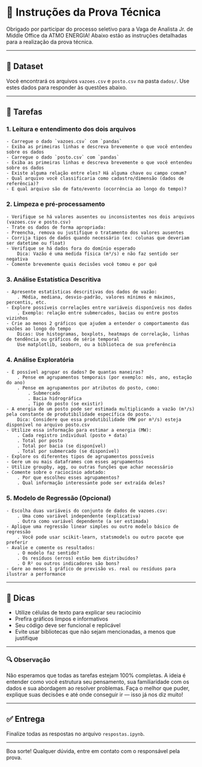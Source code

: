 # 📝 Instruções da Prova Técnica

Obrigado por participar do processo seletivo para a Vaga de Analista Jr. de Middle Office da ATMO ENERGIA! 
Abaixo estão as instruções detalhadas para a realização da prova técnica.

---

## 📂 Dataset

Você encontrará os arquivos `vazoes.csv` e `posto.csv` na pasta `dados/`. Use estes dados para responder às questões abaixo.

---

## 🧪 Tarefas

### 1. Leitura e entendimento dos dois arquivos
```
- Carregue o dado `vazoes.csv` com `pandas`
- Exiba as primeiras linhas e descreva brevemente o que você entendeu sobre os dados
- Carregue o dado `posto.csv` com `pandas`
- Exiba as primeiras linhas e descreva brevemente o que você entendeu sobre os dados
- Existe alguma relação entre eles? Há alguma chave ou campo comum? 
- Qual arquivo você classificaria como cadastro/dimensão (dados de referência)?
- E qual arquivo são de fato/evento (ocorrência ao longo do tempo)?
```

### 2. Limpeza e pré-processamento
```
- Verifique se há valores ausentes ou inconsistentes nos dois arquivos (vazoes.csv e posto.csv)
- Trate os dados de forma apropriada:
- Preencha, remova ou justifique o tratamento dos valores ausentes
- Corrija tipos de dados quando necessário (ex: colunas que deveriam ser datetime ou float)
- Verifique se há dados fora do domínio esperado
    Dica: Vazão é uma medida física (m³/s) e não faz sentido ser negativa
- Comente brevemente quais decisões você tomou e por quê
```

### 3. Análise Estatística Descritiva
```
- Apresente estatísticas descritivas dos dados de vazão:
    . Média, mediana, desvio-padrão, valores mínimos e máximos, percentis, etc.
- Explore possíveis correlações entre variáveis disponíveis nos dados
    . Exemplo: relação entre submercados, bacias ou entre postos vizinhos
- Crie ao menos 2 gráficos que ajudem a entender o comportamento das vazões ao longo do tempo
    Dicas: Use histogramas, boxplots, heatmaps de correlação, linhas de tendência ou gráficos de série temporal
    Use matplotlib, seaborn, ou a biblioteca de sua preferência
```

### 4. Análise Exploratória
```
- É possível agrupar os dados? De quantas maneiras?
    . Pense em agrupamentos temporais (por exemplo: mês, ano, estação do ano)
    . Pense em agrupamentos por atributos do posto, como:
        . Submercado
        . Bacia hidrográfica
        . Tipo do posto (se existir)
- A energia de um posto pode ser estimada multiplicando a vazão (m³/s) pela constante de produtibilidade específica do posto.
    Dica: Considere que essa produtibilidade (MW por m³/s) esteja disponível no arquivo posto.csv
- Utilize essa informação para estimar a energia (MW):
    . Cada registro individual (posto + data)
    . Total por posto
    . Total por bacia (se disponível)
    . Total por submercado (se disponível)
- Explore os diferentes tipos de agrupamentos possíveis
- Gere um ou mais dataframes com esses agrupamentos
- Utilize groupby, agg, ou outras funções que achar necessário
- Comente sobre o raciocínio adotado:
    . Por que escolheu esses agrupamentos?
    . Qual informação interessante pode ser extraída deles?
```

### 5. Modelo de Regressão (Opcional)
```
- Escolha duas variáveis do conjunto de dados de vazoes.csv:
    . Uma como variável independente (explicativa)
    . Outra como variável dependente (a ser estimada)
- Aplique uma regressão linear simples ou outro modelo básico de regressão
    . Você pode usar scikit-learn, statsmodels ou outro pacote que preferir
- Avalie e comente os resultados:
    . O modelo faz sentido?
    . Os resíduos (erros) estão bem distribuídos?
    . O R² ou outros indicadores são bons?
- Gere ao menos 1 gráfico de previsão vs. real ou resíduos para ilustrar a performance
```

---

## 🧠 Dicas

- Utilize células de texto para explicar seu raciocínio
- Prefira gráficos limpos e informativos
- Seu código deve ser funcional e replicável
- Evite usar bibliotecas que não sejam mencionadas, a menos que justifique
---

### 🔍 Observação

Não esperamos que todas as tarefas estejam 100% completas. A ideia é entender como você estrutura seu pensamento, sua familiaridade com os dados e sua abordagem ao resolver problemas. Faça o melhor que puder, explique suas decisões e até onde conseguir ir — isso já nos diz muito!

---

## ✅ Entrega

Finalize todas as respostas no arquivo `respostas.ipynb`.

---

Boa sorte! Qualquer dúvida, entre em contato com o responsável pela prova.
